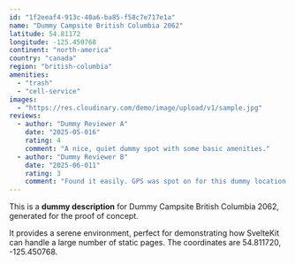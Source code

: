 ```yaml
---
id: "1f2eeaf4-913c-40a6-ba85-f58c7e717e1a"
name: "Dummy Campsite British Columbia 2062"
latitude: 54.81172
longitude: -125.450768
continent: "north-america"
country: "canada"
region: "british-columbia"
amenities:
  - "trash"
  - "cell-service"
images:
  - "https://res.cloudinary.com/demo/image/upload/v1/sample.jpg"
reviews:
  - author: "Dummy Reviewer A"
    date: "2025-05-016"
    rating: 4
    comment: "A nice, quiet dummy spot with some basic amenities."
  - author: "Dummy Reviewer B"
    date: "2025-06-011"
    rating: 3
    comment: "Found it easily. GPS was spot on for this dummy location."
---
```


This is a **dummy description** for Dummy Campsite British Columbia 2062, generated for the proof of concept.

It provides a serene environment, perfect for demonstrating how SvelteKit can handle a large number of static pages. The coordinates are 54.811720, -125.450768.
